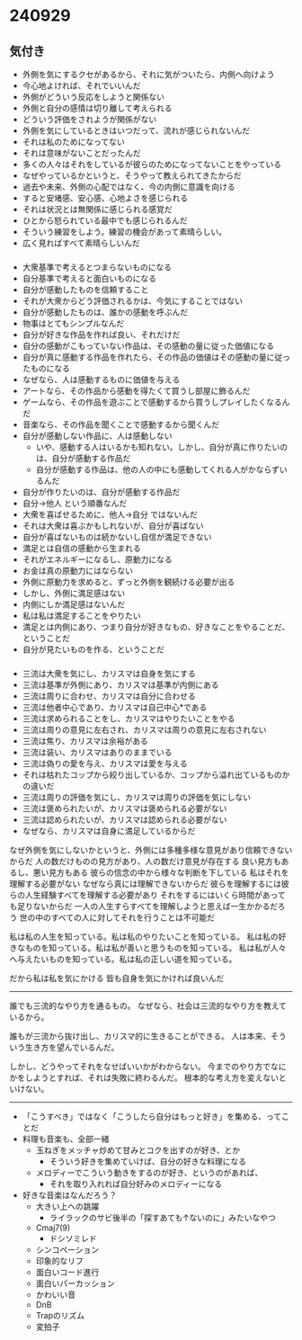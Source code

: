 # 240929

## 気付き

- 外側を気にするクセがあるから、それに気がついたら、内側へ向けよう
- 今心地よければ、それでいいんだ
- 外側がどういう反応をしようと関係ない
- 外側と自分の感情は切り離して考えられる
- どういう評価をされようが関係がない
- 外側を気にしているときはいつだって、流れが感じられないんだ
- それは私のためになってない
- それは意味がないことだったんだ
- 多くの人々はそれをしているが彼らのためになってないことをやっている
- なぜやっているかというと、そうやって教えられてきたからだ
- 過去や未来、外側の心配ではなく、今の内側に意識を向ける
- すると安堵感、安心感、心地よさを感じられる
- それは状況とは無関係に感じられる感覚だ
- ひとから怒られている最中でも感じられるんだ
- そういう練習をしよう。練習の機会があって素晴らしい。
- 広く見ればすべて素晴らしいんだ

 ### 

- 大衆基準で考えるとつまらないものになる
- 自分基準で考えると面白いものになる
- 自分が感動したものを信頼すること
- それが大衆からどう評価されるかは、今気にすることではない
- 自分が感動したものは、誰かの感動を呼ぶんだ
- 物事はとてもシンプルなんだ
- 自分が好きな作品を作れば良い、それだけだ
- 自分の感動がこもっていない作品は、その感動の量に従った価値になる
- 自分が真に感動する作品を作れたら、その作品の価値はその感動の量に従ったものになる
- なぜなら、人は感動するものに価値を与える
- アートなら、その作品から感動を得たくて買うし部屋に飾るんだ
- ゲームなら、その作品を遊ぶことで感動するから買うしプレイしたくなるんだ
- 音楽なら、その作品を聞くことで感動するから聞くんだ
- 自分が感動しない作品に、人は感動しない
  - いや、感動する人はいるかも知れない。しかし、自分が真に作りたいのは、自分が感動する作品だ
  - 自分が感動する作品は、他の人の中にも感動してくれる人がかならずいるんだ
- 自分が作りたいのは、自分が感動する作品だ
- 自分→他人 という順番なんだ
- 大衆を喜ばせるために、他人→自分 ではないんだ
- それは大衆は喜ぶかもしれないが、自分が喜ばない
- 自分が喜ばないものは続かないし自信が満足できない
- 満足とは自信の感動から生まれる
- それがエネルギーになるし、原動力になる
- お金は真の原動力にはならない
- 外側に原動力を求めると、ずっと外側を観続ける必要が出る
- しかし、外側に満足感はない
- 内側にしか満足感はないんだ
- 私は私は満足することをやりたい
- 満足とは内側にあり、つまり自分が好きなもの、好きなことをやることだ、ということだ
- 自分が見たいものを作る、ということだ

### 

- 三流は大衆を気にし、カリスマは自身を気にする
- 三流は基準が外側にあり、カリスマは基準が内側にある
- 三流は周りに合わせ、カリスマは自分に合わせる
- 三流は他者中心であり、カリスマは自己中心*である
- 三流は求められることをし、カリスマはやりたいことをやる
- 三流は周りの意見に左右され、カリスマは周りの意見に左右されない
- 三流は焦り、カリスマは余裕がある
- 三流は装い、カリスマはありのままでいる
- 三流は偽りの愛を与え、カリスマは愛を与える
- それは枯れたコップから絞り出しているか、コップから溢れ出ているものかの違いだ
- 三流は周りの評価を気にし、カリスマは周りの評価を気にしない
- 三流は褒められたいが、カリスマは褒められる必要がない
- 三流は認められたいが、カリスマは認められる必要がない
- なぜなら、カリスマは自身に満足しているからだ

なぜ外側を気にしないかというと、外側には多種多様な意見があり信頼できないからだ
人の数だけものの見方があり、人の数だけ意見が存在する
良い見方もあるし、悪い見方もある
彼らの信念の中から様々な判断を下している
私はそれを理解する必要がない
なぜなら真には理解できないからだ
彼らを理解するには彼らの人生経験すべてを理解する必要があり
それをするにはいくら時間があっても足りないからだ
一人の人生すらすべてを理解しようと思えば一生かかるだろう
世の中のすべての人に対してそれを行うことは不可能だ

私は私の人生を知っている。私は私のやりたいことを知っている。
私は私の好きなものを知っている。私は私が善いと思うものを知っている。
私は私が人々へ与えたいものを知っている。私は私の正しい道を知っている。

だから私は私を気にかける
皆も自身を気にかければ良いんだ

---

誰でも三流的なやり方を通るもの。
なぜなら、社会は三流的なやり方を教えているから。

誰もが三流から抜け出し、カリスマ的に生きることができる。
人は本来、そういう生き方を望んでいるんだ。

しかし、どうやってそれをなせばいいかがわからない。
今までのやり方でなにかをしようとすれば、それは失敗に終わるんだ。
根本的な考え方を変えないといけない。

---

- 「こうすべき」ではなく「こうしたら自分はもっと好き」を集める、ってことだ
- 料理も音楽も、全部一緒
  - 玉ねぎをメッチャ炒めて甘みとコクを出すのが好き、とか
    - そういう好きを集めていけば、自分の好きな料理になる
  - メロディーでこういう動きをするのが好き、というのがあれば、
    - それを取り入れれば自分好みのメロディーになる
- 好きな音楽はなんだろう？
  - 大きい上への跳躍
    - ライラックのサビ後半の「探すあても↑ないのに」みたいなやつ
  - Cmaj7(9)
    - ドシソミレド
  - シンコペーション
  - 印象的なリフ
  - 面白いコード進行
  - 面白いパーカッション
  - かわいい音
  - DnB
  - Trapのリズム
  - 変拍子 

